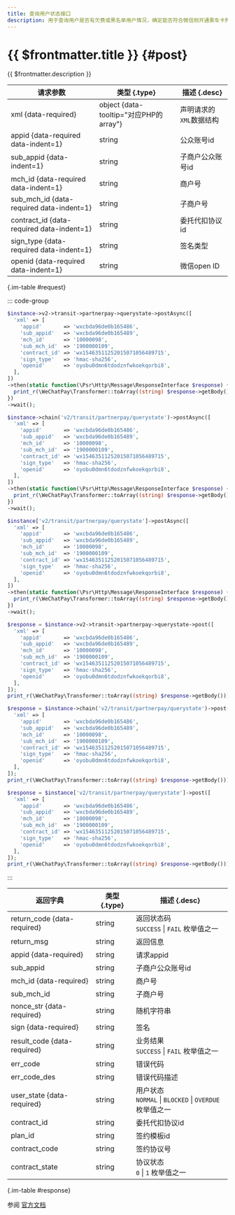 ```yaml
---
title: 查询用户状态接口
description: 用于查询用户是否有欠费或黑名单用户情况，确定能否符合微信侧开通乘车卡免密支付要求。如已经开通乘车卡，则需传签约号，可确定是否符合继续使用乘车卡的要求。
---
```


# {{ $frontmatter.title }} {#post}

{{ $frontmatter.description }}

| 请求参数 | 类型 {.type} | 描述 {.desc}
| --- | --- | ---
| xml {data-required} | object {data-tooltip="对应PHP的array"} | 声明请求的`XML`数据结构
| appid {data-required data-indent=1} | string | 公众账号id
| sub_appid {data-indent=1} | string | 子商户公众账号id
| mch_id {data-required data-indent=1} | string | 商户号
| sub_mch_id {data-required data-indent=1} | string | 子商户号
| contract_id {data-required data-indent=1} | string | 委托代扣协议id
| sign_type {data-required data-indent=1} | string | 签名类型
| openid {data-required data-indent=1} | string | 微信open ID

{.im-table #request}

::: code-group

```php [异步纯链式]
$instance->v2->transit->partnerpay->querystate->postAsync([
  'xml' => [
    'appid'       => 'wxcbda96de0b165486',
    'sub_appid'   => 'wxcbda96de0b165489',
    'mch_id'      => '10000098',
    'sub_mch_id'  => '1900000109',
    'contract_id' => 'wx15463511252015071056489715',
    'sign_type'   => 'hmac-sha256',
    'openid'      => 'oyobu0dmn6tdodznfwkoekqorbi8',
  ],
])
->then(static function(\Psr\Http\Message\ResponseInterface $response) {
  print_r(\WeChatPay\Transformer::toArray((string) $response->getBody()));
})
->wait();
```

```php [异步声明式]
$instance->chain('v2/transit/partnerpay/querystate')->postAsync([
  'xml' => [
    'appid'       => 'wxcbda96de0b165486',
    'sub_appid'   => 'wxcbda96de0b165489',
    'mch_id'      => '10000098',
    'sub_mch_id'  => '1900000109',
    'contract_id' => 'wx15463511252015071056489715',
    'sign_type'   => 'hmac-sha256',
    'openid'      => 'oyobu0dmn6tdodznfwkoekqorbi8',
  ],
])
->then(static function(\Psr\Http\Message\ResponseInterface $response) {
  print_r(\WeChatPay\Transformer::toArray((string) $response->getBody()));
})
->wait();
```

```php [异步属性式]
$instance['v2/transit/partnerpay/querystate']->postAsync([
  'xml' => [
    'appid'       => 'wxcbda96de0b165486',
    'sub_appid'   => 'wxcbda96de0b165489',
    'mch_id'      => '10000098',
    'sub_mch_id'  => '1900000109',
    'contract_id' => 'wx15463511252015071056489715',
    'sign_type'   => 'hmac-sha256',
    'openid'      => 'oyobu0dmn6tdodznfwkoekqorbi8',
  ],
])
->then(static function(\Psr\Http\Message\ResponseInterface $response) {
  print_r(\WeChatPay\Transformer::toArray((string) $response->getBody()));
})
->wait();
```

```php [同步纯链式]
$response = $instance->v2->transit->partnerpay->querystate->post([
  'xml' => [
    'appid'       => 'wxcbda96de0b165486',
    'sub_appid'   => 'wxcbda96de0b165489',
    'mch_id'      => '10000098',
    'sub_mch_id'  => '1900000109',
    'contract_id' => 'wx15463511252015071056489715',
    'sign_type'   => 'hmac-sha256',
    'openid'      => 'oyobu0dmn6tdodznfwkoekqorbi8',
  ],
]);
print_r(\WeChatPay\Transformer::toArray((string) $response->getBody()));
```

```php [同步声明式]
$response = $instance->chain('v2/transit/partnerpay/querystate')->post([
  'xml' => [
    'appid'       => 'wxcbda96de0b165486',
    'sub_appid'   => 'wxcbda96de0b165489',
    'mch_id'      => '10000098',
    'sub_mch_id'  => '1900000109',
    'contract_id' => 'wx15463511252015071056489715',
    'sign_type'   => 'hmac-sha256',
    'openid'      => 'oyobu0dmn6tdodznfwkoekqorbi8',
  ],
]);
print_r(\WeChatPay\Transformer::toArray((string) $response->getBody()));
```

```php [同步属性式]
$response = $instance['v2/transit/partnerpay/querystate']->post([
  'xml' => [
    'appid'       => 'wxcbda96de0b165486',
    'sub_appid'   => 'wxcbda96de0b165489',
    'mch_id'      => '10000098',
    'sub_mch_id'  => '1900000109',
    'contract_id' => 'wx15463511252015071056489715',
    'sign_type'   => 'hmac-sha256',
    'openid'      => 'oyobu0dmn6tdodznfwkoekqorbi8',
  ],
]);
print_r(\WeChatPay\Transformer::toArray((string) $response->getBody()));
```

:::

| 返回字典 | 类型 {.type} | 描述 {.desc}
| --- | --- | ---
| return_code {data-required} | string | 返回状态码<br/>`SUCCESS` \| `FAIL` 枚举值之一
| return_msg | string | 返回信息
| appid {data-required} | string | 请求appid
| sub_appid | string | 子商户公众账号id
| mch_id {data-required} | string | 商户号
| sub_mch_id | string | 子商户号
| nonce_str {data-required} | string | 随机字符串
| sign {data-required} | string | 签名
| result_code {data-required} | string | 业务结果<br/>`SUCCESS` \| `FAIL` 枚举值之一
| err_code | string | 错误代码
| err_code_des | string | 错误代码描述
| user_state {data-required} | string | 用户状态<br/>`NORMAL` \| `BLOCKED` \| `OVERDUE` 枚举值之一
| contract_id | string | 委托代扣协议id
| plan_id | string | 签约模板id
| contract_code | string | 签约协议号
| contract_state | string | 协议状态<br/>`0` \| `1` 枚举值之一

{.im-table #response}

参阅 [官方文档](https://pay.weixin.qq.com/wiki/doc/api/pap_sl_jt_v2.php?chapter=19_96&index=5)
